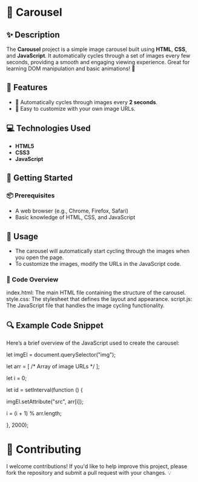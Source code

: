 # 🎠 Carousel

## ✨ Description

The **Carousel** project is a simple image carousel built using **HTML**, **CSS**, and **JavaScript**. It automatically cycles through a set of images every few seconds, providing a smooth and engaging viewing experience. Great for learning DOM manipulation and basic animations! 🚀

## 🌟 Features

- 🌈 Automatically cycles through images every **2 seconds**.
- 🔄 Easy to customize with your own image URLs.

## 💻 Technologies Used

- **HTML5**
- **CSS3**
- **JavaScript**

## 🚀 Getting Started

### 📦 Prerequisites

- A web browser (e.g., Chrome, Firefox, Safari)
- Basic knowledge of HTML, CSS, and JavaScript

## 🔧 Usage
 - The carousel will automatically start cycling through the images when you open the page.
 - To customize the images, modify the URLs in the JavaScript code.

### 📖 Code Overview
index.html: The main HTML file containing the structure of the carousel.
style.css: The stylesheet that defines the layout and appearance.
script.js: The JavaScript file that handles the image cycling functionality.

## 🔍 Example Code Snippet
Here’s a brief overview of the JavaScript used to create the carousel:


let imgEl = document.querySelector("img");

let arr = [ /* Array of image URLs */ ];

let i = 0;


let id = setInterval(function () {

  imgEl.setAttribute("src", arr[i]);
  
  i = (i + 1) % arr.length;
  
}, 2000);


# 🤝 Contributing
I welcome contributions! If you'd like to help improve this project, please fork the repository and submit a pull request with your changes. 💡

